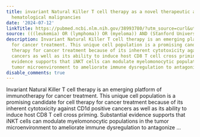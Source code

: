 ```yaml
---
title: invariant Natural Killer T cell therapy as a novel therapeutic approach in
  hematological malignancies
date: '2024-07-12'
linkTitle: https://pubmed.ncbi.nlm.nih.gov/38993780/?utm_source=curl&utm_medium=rss&utm_campaign=pubmed-2&utm_content=1Rkszs2HVZ2RHP33OibaNFew6VK-LzjJWTD4GwmLlk8B-wCceh&fc=20220923065203&ff=20240713181622&v=2.18.0.post9+e462414
source: (((leukemia) OR (lymphoma)) OR (myeloma)) AND (Stanford University[Affiliation])
description: Invariant Natural Killer T cell therapy is an emerging platform of immunotherapy
  for cancer treatment. This unique cell population is a promising candidate for cell
  therapy for cancer treatment because of its inherent cytotoxicity against CD1d positive
  cancers as well as its ability to induce host CD8 T cell cross priming. Substantial
  evidence supports that iNKT cells can modulate myelomonocytic populations in the
  tumor microenvironment to ameliorate immune dysregulation to antagonize ...
disable_comments: true
---
```

Invariant Natural Killer T cell therapy is an emerging platform of immunotherapy for cancer treatment. This unique cell population is a promising candidate for cell therapy for cancer treatment because of its inherent cytotoxicity against CD1d positive cancers as well as its ability to induce host CD8 T cell cross priming. Substantial evidence supports that iNKT cells can modulate myelomonocytic populations in the tumor microenvironment to ameliorate immune dysregulation to antagonize ...